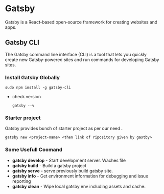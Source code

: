 # Gatsby

Gatsby is a React-based open-source framework for creating websites and apps.

## Gatsby CLI

The Gatsby command line interface (CLI) is a tool that lets you quickly create new Gatsby-powered sites and run commands for developing Gatsby sites.

### Install Gatsby Globally

```shell
sudo npm install -g gatsby-cli
```

- check version
  ```shell
  gatsby --v
  ```

### Starter project

Gatsby provides bunch of starter project as per our need .

```shell
gatsby new <project-name> <then link of ripository given by gastby>
```

### Some Usefull Coomand

- **gatsby develop** - Start development server. Waches file
- **gatsby build** - Build a gatsby project
- **gatsby serve** - serve previously build gatsby site.
- **gatsby info** - Get environment information for debugging and issue reporting
- **gatsby clean** - Wipe local gatsby env including assets and cache.
